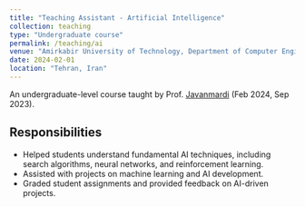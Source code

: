 ```yaml
---
title: "Teaching Assistant - Artificial Intelligence"
collection: teaching
type: "Undergraduate course"
permalink: /teaching/ai
venue: "Amirkabir University of Technology, Department of Computer Engineering"
date: 2024-02-01
location: "Tehran, Iran"
---
```

An undergraduate-level course taught by Prof. [Javanmardi](https://scholar.google.com/citations?user=6Za8HuYAAAAJ&hl=en) (Feb 2024, Sep 2023).

## Responsibilities

- Helped students understand fundamental AI techniques, including search algorithms, neural networks, and reinforcement learning.
- Assisted with projects on machine learning and AI development.
- Graded student assignments and provided feedback on AI-driven projects.
